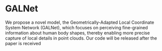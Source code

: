 # GALNet
We propose a novel model, the Geometrically-Adapted Local Coordinate System Network (GALNet), which focuses on perceiving fine-grained information about human body shapes, thereby enabling more precise capture of local details in point clouds.
Our code will be released after the paper is received
